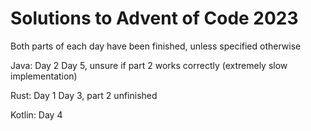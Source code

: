 
# Solutions to Advent of Code 2023

Both parts of each day have been finished, unless specified otherwise

Java:
Day 2
Day 5, unsure if part 2 works correctly (extremely slow implementation)

Rust: 
Day 1
Day 3, part 2 unfinished

Kotlin: 
Day 4
